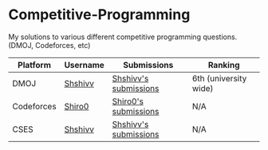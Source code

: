 # Competitive-Programming
My solutions to various different competitive programming questions. (DMOJ, Codeforces, etc)

| Platform | Username | Submissions | Ranking |
| --- | --- | --- | --- |
| DMOJ | [Shshivv](https://dmoj.ca/user/Shshivv) | [Shshivv's submissions](https://dmoj.ca/user/Shshivv/solved) | 6th (university wide) |
| Codeforces | [Shiro0](https://codeforces.com/profile/Shiro0) | [Shiro0's submissions](https://codeforces.com/submissions/Shiro0) | N/A |
| CSES | [Shshivv](https://cses.fi/user/240141) | [Shshivv's submissions](https://cses.fi/problemset/user/240141/) | N/A |
